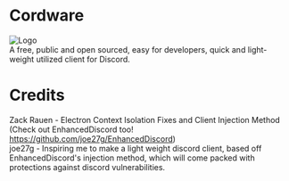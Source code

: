 # Cordware
![Logo](https://i.imgur.com/zkJG4oL.png) <br />
 A free, public and open sourced, easy for developers, quick and light-weight utilized client for Discord. <br />

# Credits <br />
Zack Rauen - Electron Context Isolation Fixes and Client Injection Method (Check out EnhancedDiscord too! https://github.com/joe27g/EnhancedDiscord) <br />
joe27g - Inspiring me to make a light weight discord client, based off EnhancedDiscord's injection method, which will come packed with protections against discord vulnerabilities.

